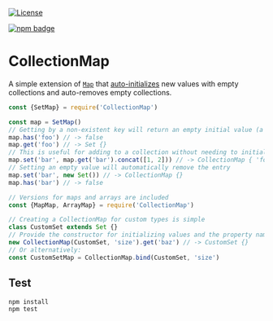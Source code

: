 [![License][license-image]][license-url]

[![npm badge][npm-badge-png]][package-url]

# CollectionMap

A simple extension of [`Map`][map-link] that [auto-initializes][autovivify] new values with empty collections and auto-removes empty collections.

```js
const {SetMap} = require('CollectionMap')

const map = SetMap()
// Getting by a non-existent key will return an empty initial value (a set by default)
map.has('foo') // -> false
map.get('foo') // -> Set {}
// This is useful for adding to a collection without needing to initialize it
map.set('bar', map.get('bar').concat([1, 2])) // -> CollectionMap { 'foo' => Set { 1, 2 } }
// Setting an empty value will automatically remove the entry
map.set('bar', new Set()) // -> CollectionMap {}
map.has('bar') // -> false

// Versions for maps and arrays are included
const {MapMap, ArrayMap} = require('CollectionMap')

// Creating a CollectionMap for custom types is simple
class CustomSet extends Set {}
// Provide the constructor for initializing values and the property name for testing for empty values
new CollectionMap(CustomSet, 'size').get('baz') // -> CustomSet {}
// Or alternatively:
const CustomSetMap = CollectionMap.bind(CustomSet, 'size')
```

[map-link]: https://developer.mozilla.org/en-US/docs/Web/JavaScript/Reference/Global_Objects/Array/map
[license-url]: LICENSE
[license-image]: http://img.shields.io/npm/l/CollectionMap.svg
[package-url]: https://npmjs.com/package/CollectionMap
[npm-badge-png]: https://nodei.co/npm/CollectionMap.png
[autovivify]: https://en.wikipedia.org/wiki/Autovivification

## Test

```
npm install
npm test
```
